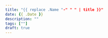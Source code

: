 ```yaml
---
title: "{{ replace .Name "-" " " | title }}"
date: {{ .Date }}
description: ""
tags: [""]
draft: true
---
```

